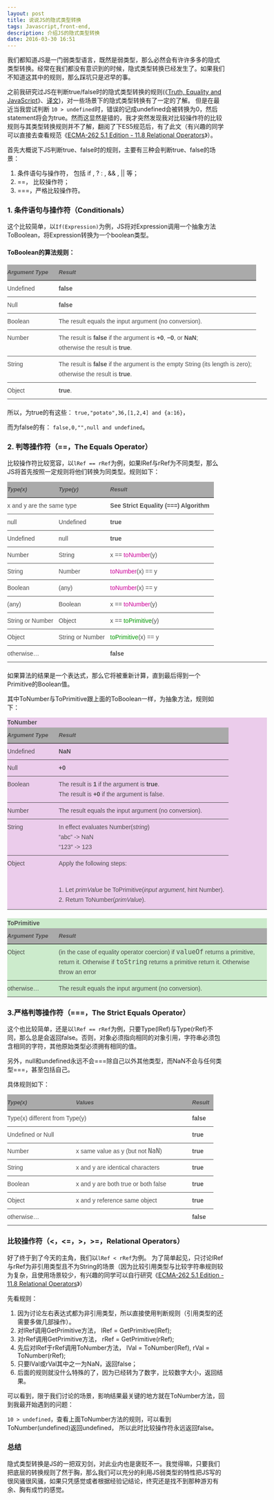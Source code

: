 ```yaml
---
layout: post
title: 说说JS的隐式类型转换
tags: Javascript,front-end,
description: 介绍JS的隐式类型转换
date: 2016-03-30 16:51
---
```


  我们都知道JS是一门弱类型语言，既然是弱类型，那么必然会有许许多多的隐式类型转换。经常在我们都没有意识到的时候，隐式类型转换已经发生了。如果我们不知道这其中的规则，那么踩坑只是迟早的事。

  之前我研究过JS在判断true/false时的隐式类型转换的规则(《[Truth, Equality and JavaScript](https://javascriptweblog.wordpress.com/2011/02/07/truth-equality-and-javascript/)》、[译文](http://xiaoyuze88.github.io/blog/2013/04/13/JS%E4%B8%AD%E7%9A%84%E5%88%A4%E6%96%AD%E4%B8%BA%E7%9C%9F%E4%B8%8E%E7%9B%B8%E7%AD%89%EF%BC%88Truth,%20Equalit%20and%20JavaScript%EF%BC%89/))，对一些场景下的隐式类型转换有了一定的了解。
  但是在最近当我尝试判断 `10 > undefined`时，错误的记成undefined会被转换为0，然后statement将会为true。然而这显然是错的，我才突然发现我对比较操作符的比较规则与其类型转换规则并不了解，翻阅了下ES5规范后，有了此文（有兴趣的同学可以直接去查看规范《[ECMA-262 5.1 Edition - 11.8 Relational Operators](http://www.ecma-international.org/ecma-262/5.1/#sec-11.8)》）。

  <!--more-->

  首先大概说下JS判断true、false时的规则，主要有三种会判断true、false的场景：

  1. 条件语句与操作符， 包括 if , ? : , && , || 等；
  2. ==， 比较操作符；
  3. ===，严格比较操作符。

### 1. 条件语句与操作符（Conditionals）

这个比较简单，以`If(Expression)`为例，JS将对Expression调用一个抽象方法ToBoolean，将Expression转换为一个boolean类型。

#### ToBoolean的算法规则：

<table cellpadding="0" cellspacing="0" style="border-width: 0px 0px 1px; border-bottom-style: solid; border-bottom-color: rgb(76, 76, 76); font-family: 'Droid Sans', Arial, sans-serif; font-size: 14px; margin: 0px 0px 1.4285714285em; outline: 0px; padding: 0px; vertical-align: baseline; border-spacing: 0px; width: 602px; color: rgb(76, 76, 76); line-height: 23px;">
    <tbody style="border: 0px; font-family: inherit; font-style: inherit; margin: 0px; outline: 0px; padding: 0px; vertical-align: baseline;">
        <tr style="border: 0px; font-family: inherit; font-style: inherit; margin: 0px; outline: 0px; padding: 0px; vertical-align: baseline;">
            <td style="border-width: 0px 0px 1px; border-top-style: none; border-bottom-style: solid; border-bottom-color: black; font-family: inherit; font-size: 13px; font-style: italic; font-weight: bold; margin: 0px; outline: 0px; padding: 0.5em 0.7142857142em 0.5em 0px; vertical-align: middle; width: 110px; background-color: rgb(170, 170, 170); height: 24px;">
                Argument Type</td>
            <td style="border-width: 0px 0px 1px; border-top-style: none; border-bottom-style: solid; border-bottom-color: black; font-family: inherit; font-size: 13px; font-style: italic; font-weight: bold; margin: 0px; outline: 0px; padding: 0.5em 0.7142857142em 0.5em 0px; vertical-align: middle; background-color: rgb(170, 170, 170); height: 24px;">
                Result</td>
        </tr>
        <tr style="border: 0px; font-family: inherit; font-style: inherit; margin: 0px; outline: 0px; padding: 0px; vertical-align: baseline;">
            <td style="border-width: 1px 0px 0px; border-top-style: solid; border-top-color: rgb(76, 76, 76); font-family: inherit; font-style: inherit; margin: 0px; outline: 0px; padding: 0.5em 0.7142857142em 0.5em 0px; vertical-align: baseline;">
                Undefined</td>
            <td style="border-width: 1px 0px 0px; border-top-style: solid; border-top-color: rgb(76, 76, 76); font-family: inherit; font-style: inherit; margin: 0px; outline: 0px; padding: 0.5em 0.7142857142em 0.5em 0px; vertical-align: baseline;">
                <b>false</b></td>
        </tr>
        <tr style="border: 0px; font-family: inherit; font-style: inherit; margin: 0px; outline: 0px; padding: 0px; vertical-align: baseline;">
            <td style="border-width: 1px 0px 0px; border-top-style: solid; border-top-color: rgb(76, 76, 76); font-family: inherit; font-style: inherit; margin: 0px; outline: 0px; padding: 0.5em 0.7142857142em 0.5em 0px; vertical-align: baseline;">
                Null</td>
            <td style="border-width: 1px 0px 0px; border-top-style: solid; border-top-color: rgb(76, 76, 76); font-family: inherit; font-style: inherit; margin: 0px; outline: 0px; padding: 0.5em 0.7142857142em 0.5em 0px; vertical-align: baseline;">
                <b>false</b></td>
        </tr>
        <tr style="border: 0px; font-family: inherit; font-style: inherit; margin: 0px; outline: 0px; padding: 0px; vertical-align: baseline;">
            <td style="border-width: 1px 0px 0px; border-top-style: solid; border-top-color: rgb(76, 76, 76); font-family: inherit; font-style: inherit; margin: 0px; outline: 0px; padding: 0.5em 0.7142857142em 0.5em 0px; vertical-align: baseline;">
                Boolean</td>
            <td style="border-width: 1px 0px 0px; border-top-style: solid; border-top-color: rgb(76, 76, 76); font-family: inherit; font-style: inherit; margin: 0px; outline: 0px; padding: 0.5em 0.7142857142em 0.5em 0px; vertical-align: baseline;">
                The result equals the input argument (no conversion).</td>
        </tr>
        <tr style="border: 0px; font-family: inherit; font-style: inherit; margin: 0px; outline: 0px; padding: 0px; vertical-align: baseline;">
            <td style="border-width: 1px 0px 0px; border-top-style: solid; border-top-color: rgb(76, 76, 76); font-family: inherit; font-style: inherit; margin: 0px; outline: 0px; padding: 0.5em 0.7142857142em 0.5em 0px; vertical-align: baseline;">
                Number</td>
            <td style="border-width: 1px 0px 0px; border-top-style: solid; border-top-color: rgb(76, 76, 76); font-family: inherit; font-style: inherit; margin: 0px; outline: 0px; padding: 0.5em 0.7142857142em 0.5em 0px; vertical-align: baseline;">
                The result is&nbsp;<b>false</b>&nbsp;if the argument is&nbsp;<b>+0</b>,&nbsp;<b>−0</b>, or&nbsp;<b>NaN</b>;<br>
                otherwise the result is&nbsp;<b>true</b>.</td>
        </tr>
        <tr style="border: 0px; font-family: inherit; font-style: inherit; margin: 0px; outline: 0px; padding: 0px; vertical-align: baseline;">
            <td style="border-width: 1px 0px 0px; border-top-style: solid; border-top-color: rgb(76, 76, 76); font-family: inherit; font-style: inherit; margin: 0px; outline: 0px; padding: 0.5em 0.7142857142em 0.5em 0px; vertical-align: baseline;">
                String</td>
            <td style="border-width: 1px 0px 0px; border-top-style: solid; border-top-color: rgb(76, 76, 76); font-family: inherit; font-style: inherit; margin: 0px; outline: 0px; padding: 0.5em 0.7142857142em 0.5em 0px; vertical-align: baseline;">
                The result is&nbsp;<b>false</b>&nbsp;if the argument is the empty String (its length is zero);<br>
                otherwise the result is&nbsp;<b>true</b>.</td>
        </tr>
        <tr style="border: 0px; font-family: inherit; font-style: inherit; margin: 0px; outline: 0px; padding: 0px; vertical-align: baseline;">
            <td style="border-width: 1px 0px 0px; border-top-style: solid; border-top-color: rgb(76, 76, 76); font-family: inherit; font-style: inherit; margin: 0px; outline: 0px; padding: 0.5em 0.7142857142em 0.5em 0px; vertical-align: baseline;">
                Object</td>
            <td style="border-width: 1px 0px 0px; border-top-style: solid; border-top-color: rgb(76, 76, 76); font-family: inherit; font-style: inherit; margin: 0px; outline: 0px; padding: 0.5em 0.7142857142em 2px 0px; vertical-align: baseline;">
                <b>true</b>.</td>
        </tr>
    </tbody>
</table>

所以，为true的有这些： `true,"potato",36,[1,2,4] and {a:16}`，

而为false的有： `false,0,"",null and undefined`。

### 2. 判等操作符（==，The Equals Operator）

比较操作符比较宽容，以`lRef == rRef`为例，如果lRef与rRef为不同类型，那么JS将首先按照一定规则将他们转换为同类型。规则如下：

<table cellpadding="0" cellspacing="0" style="border-width: 0px 0px 1px; border-bottom-style: solid; border-bottom-color: rgb(76, 76, 76); font-family: 'Droid Sans', Arial, sans-serif; font-size: 14px; margin: 0px 0px 1.4285714285em; outline: 0px; padding: 0px; vertical-align: baseline; border-spacing: 0px; width: 602px; color: rgb(76, 76, 76); line-height: 23px;">
    <tbody style="border: 0px; font-family: inherit; font-style: inherit; margin: 0px; outline: 0px; padding: 0px; vertical-align: baseline;">
        <tr style="border: 0px; font-family: inherit; font-style: inherit; margin: 0px; outline: 0px; padding: 0px; vertical-align: baseline;">
            <td style="border-width: 0px 0px 1px; border-top-style: none; border-bottom-style: solid; border-bottom-color: black; font-family: inherit; font-size: 13px; font-style: italic; font-weight: bold; margin: 0px; outline: 0px; padding: 0.5em 0.7142857142em 0.5em 0px; vertical-align: middle; width: 110px; background-color: rgb(170, 170, 170); height: 24px;">
                Type(x)</td>
            <td style="border-width: 0px 0px 1px; border-top-style: none; border-bottom-style: solid; border-bottom-color: black; font-family: inherit; font-size: 13px; font-style: italic; font-weight: bold; margin: 0px; outline: 0px; padding: 0.5em 0.7142857142em 0.5em 0px; vertical-align: middle; width: 110px; background-color: rgb(170, 170, 170); height: 24px;">
                Type(y)</td>
            <td style="border-width: 0px 0px 1px; border-top-style: none; border-bottom-style: solid; border-bottom-color: black; font-family: inherit; font-size: 13px; font-style: italic; font-weight: bold; margin: 0px; outline: 0px; padding: 0.5em 0.7142857142em 0.5em 0px; vertical-align: middle; background-color: rgb(170, 170, 170); height: 24px;">
                Result</td>
        </tr>
        <tr style="border: 0px; font-family: inherit; font-style: inherit; margin: 0px; outline: 0px; padding: 0px; vertical-align: baseline;">
            <td colspan="2" style="border-width: 1px 0px 0px; border-top-style: solid; border-top-color: rgb(76, 76, 76); font-family: inherit; font-style: inherit; margin: 0px; outline: 0px; padding: 0.5em 0.7142857142em 0.5em 0px; vertical-align: baseline;">
                x and y are the same type</td>
            <td style="border-width: 1px 0px 0px; border-top-style: solid; border-top-color: rgb(76, 76, 76); font-family: inherit; font-style: inherit; margin: 0px; outline: 0px; padding: 0.5em 0.7142857142em 0.5em 0px; vertical-align: baseline;">
                <b>See Strict Equality (===) Algorithm</b></td>
        </tr>
        <tr style="border: 0px; font-family: inherit; font-style: inherit; margin: 0px; outline: 0px; padding: 0px; vertical-align: baseline;">
            <td style="border-width: 1px 0px 0px; border-top-style: solid; border-top-color: rgb(76, 76, 76); font-family: inherit; font-style: inherit; margin: 0px; outline: 0px; padding: 0.5em 0.7142857142em 0.5em 0px; vertical-align: baseline;">
                null</td>
            <td style="border-width: 1px 0px 0px; border-top-style: solid; border-top-color: rgb(76, 76, 76); font-family: inherit; font-style: inherit; margin: 0px; outline: 0px; padding: 0.5em 0.7142857142em 0.5em 0px; vertical-align: baseline;">
                Undefined</td>
            <td style="border-width: 1px 0px 0px; border-top-style: solid; border-top-color: rgb(76, 76, 76); font-family: inherit; font-style: inherit; margin: 0px; outline: 0px; padding: 0.5em 0.7142857142em 0.5em 0px; vertical-align: baseline;">
                <b>true</b></td>
        </tr>
        <tr style="border: 0px; font-family: inherit; font-style: inherit; margin: 0px; outline: 0px; padding: 0px; vertical-align: baseline;">
            <td style="border-width: 1px 0px 0px; border-top-style: solid; border-top-color: rgb(76, 76, 76); font-family: inherit; font-style: inherit; margin: 0px; outline: 0px; padding: 0.5em 0.7142857142em 0.5em 0px; vertical-align: baseline;">
                Undefined</td>
            <td style="border-width: 1px 0px 0px; border-top-style: solid; border-top-color: rgb(76, 76, 76); font-family: inherit; font-style: inherit; margin: 0px; outline: 0px; padding: 0.5em 0.7142857142em 0.5em 0px; vertical-align: baseline;">
                null</td>
            <td style="border-width: 1px 0px 0px; border-top-style: solid; border-top-color: rgb(76, 76, 76); font-family: inherit; font-style: inherit; margin: 0px; outline: 0px; padding: 0.5em 0.7142857142em 0.5em 0px; vertical-align: baseline;">
                <b>true</b></td>
        </tr>
        <tr style="border: 0px; font-family: inherit; font-style: inherit; margin: 0px; outline: 0px; padding: 0px; vertical-align: baseline;">
            <td style="border-width: 1px 0px 0px; border-top-style: solid; border-top-color: rgb(76, 76, 76); font-family: inherit; font-style: inherit; margin: 0px; outline: 0px; padding: 0.5em 0.7142857142em 0.5em 0px; vertical-align: baseline;">
                Number</td>
            <td style="border-width: 1px 0px 0px; border-top-style: solid; border-top-color: rgb(76, 76, 76); font-family: inherit; font-style: inherit; margin: 0px; outline: 0px; padding: 0.5em 0.7142857142em 0.5em 0px; vertical-align: baseline;">
                String</td>
            <td style="border-width: 1px 0px 0px; border-top-style: solid; border-top-color: rgb(76, 76, 76); font-family: inherit; font-style: inherit; margin: 0px; outline: 0px; padding: 0.5em 0.7142857142em 0.5em 0px; vertical-align: baseline;">
                x ==&nbsp;<span style="border: 0px; font-family: inherit; font-style: inherit; margin: 0px; outline: 0px; padding: 0px; vertical-align: baseline; color: rgb(204, 0, 153);">toNumber</span>(y)</td>
        </tr>
        <tr style="border: 0px; font-family: inherit; font-style: inherit; margin: 0px; outline: 0px; padding: 0px; vertical-align: baseline;">
            <td style="border-width: 1px 0px 0px; border-top-style: solid; border-top-color: rgb(76, 76, 76); font-family: inherit; font-style: inherit; margin: 0px; outline: 0px; padding: 0.5em 0.7142857142em 0.5em 0px; vertical-align: baseline;">
                String</td>
            <td style="border-width: 1px 0px 0px; border-top-style: solid; border-top-color: rgb(76, 76, 76); font-family: inherit; font-style: inherit; margin: 0px; outline: 0px; padding: 0.5em 0.7142857142em 0.5em 0px; vertical-align: baseline;">
                Number</td>
            <td style="border-width: 1px 0px 0px; border-top-style: solid; border-top-color: rgb(76, 76, 76); font-family: inherit; font-style: inherit; margin: 0px; outline: 0px; padding: 0.5em 0.7142857142em 0.5em 0px; vertical-align: baseline;">
                <span style="border: 0px; font-family: inherit; font-style: inherit; margin: 0px; outline: 0px; padding: 0px; vertical-align: baseline; color: rgb(204, 0, 153);">toNumber</span>(x) == y</td>
        </tr>
        <tr style="border: 0px; font-family: inherit; font-style: inherit; margin: 0px; outline: 0px; padding: 0px; vertical-align: baseline;">
            <td style="border-width: 1px 0px 0px; border-top-style: solid; border-top-color: rgb(76, 76, 76); font-family: inherit; font-style: inherit; margin: 0px; outline: 0px; padding: 0.5em 0.7142857142em 0.5em 0px; vertical-align: baseline;">
                Boolean</td>
            <td style="border-width: 1px 0px 0px; border-top-style: solid; border-top-color: rgb(76, 76, 76); font-family: inherit; font-style: inherit; margin: 0px; outline: 0px; padding: 0.5em 0.7142857142em 0.5em 0px; vertical-align: baseline;">
                (any)</td>
            <td style="border-width: 1px 0px 0px; border-top-style: solid; border-top-color: rgb(76, 76, 76); font-family: inherit; font-style: inherit; margin: 0px; outline: 0px; padding: 0.5em 0.7142857142em 0.5em 0px; vertical-align: baseline;">
                <span style="border: 0px; font-family: inherit; font-style: inherit; margin: 0px; outline: 0px; padding: 0px; vertical-align: baseline; color: rgb(204, 0, 153);">toNumber</span>(x) == y</td>
        </tr>
        <tr style="border: 0px; font-family: inherit; font-style: inherit; margin: 0px; outline: 0px; padding: 0px; vertical-align: baseline;">
            <td style="border-width: 1px 0px 0px; border-top-style: solid; border-top-color: rgb(76, 76, 76); font-family: inherit; font-style: inherit; margin: 0px; outline: 0px; padding: 0.5em 0.7142857142em 0.5em 0px; vertical-align: baseline;">
                (any)</td>
            <td style="border-width: 1px 0px 0px; border-top-style: solid; border-top-color: rgb(76, 76, 76); font-family: inherit; font-style: inherit; margin: 0px; outline: 0px; padding: 0.5em 0.7142857142em 0.5em 0px; vertical-align: baseline;">
                Boolean</td>
            <td style="border-width: 1px 0px 0px; border-top-style: solid; border-top-color: rgb(76, 76, 76); font-family: inherit; font-style: inherit; margin: 0px; outline: 0px; padding: 0.5em 0.7142857142em 0.5em 0px; vertical-align: baseline;">
                x ==&nbsp;<span style="border: 0px; font-family: inherit; font-style: inherit; margin: 0px; outline: 0px; padding: 0px; vertical-align: baseline; color: rgb(204, 0, 153);">toNumber</span>(y)</td>
        </tr>
        <tr style="border: 0px; font-family: inherit; font-style: inherit; margin: 0px; outline: 0px; padding: 0px; vertical-align: baseline;">
            <td style="border-width: 1px 0px 0px; border-top-style: solid; border-top-color: rgb(76, 76, 76); font-family: inherit; font-style: inherit; margin: 0px; outline: 0px; padding: 0.5em 0.7142857142em 0.5em 0px; vertical-align: baseline;">
                String or Number</td>
            <td style="border-width: 1px 0px 0px; border-top-style: solid; border-top-color: rgb(76, 76, 76); font-family: inherit; font-style: inherit; margin: 0px; outline: 0px; padding: 0.5em 0.7142857142em 0.5em 0px; vertical-align: baseline;">
                Object</td>
            <td style="border-width: 1px 0px 0px; border-top-style: solid; border-top-color: rgb(76, 76, 76); font-family: inherit; font-style: inherit; margin: 0px; outline: 0px; padding: 0.5em 0.7142857142em 0.5em 0px; vertical-align: baseline;">
                x ==&nbsp;<span style="border: 0px; font-family: inherit; font-style: inherit; margin: 0px; outline: 0px; padding: 0px; vertical-align: baseline; color: rgb(0, 153, 0);">toPrimitive</span>(y)</td>
        </tr>
        <tr style="border: 0px; font-family: inherit; font-style: inherit; margin: 0px; outline: 0px; padding: 0px; vertical-align: baseline;">
            <td style="border-width: 1px 0px 0px; border-top-style: solid; border-top-color: rgb(76, 76, 76); font-family: inherit; font-style: inherit; margin: 0px; outline: 0px; padding: 0.5em 0.7142857142em 0.5em 0px; vertical-align: baseline;">
                Object</td>
            <td style="border-width: 1px 0px 0px; border-top-style: solid; border-top-color: rgb(76, 76, 76); font-family: inherit; font-style: inherit; margin: 0px; outline: 0px; padding: 0.5em 0.7142857142em 0.5em 0px; vertical-align: baseline;">
                String or Number</td>
            <td style="border-width: 1px 0px 0px; border-top-style: solid; border-top-color: rgb(76, 76, 76); font-family: inherit; font-style: inherit; margin: 0px; outline: 0px; padding: 0.5em 0.7142857142em 0.5em 0px; vertical-align: baseline;">
                <span style="border: 0px; font-family: inherit; font-style: inherit; margin: 0px; outline: 0px; padding: 0px; vertical-align: baseline; color: rgb(0, 153, 0);">toPrimitive</span>(x) == y</td>
        </tr>
        <tr style="border: 0px; font-family: inherit; font-style: inherit; margin: 0px; outline: 0px; padding: 0px; vertical-align: baseline;">
            <td colspan="2" style="border-width: 1px 0px 0px; border-top-style: solid; border-top-color: rgb(76, 76, 76); font-family: inherit; font-style: inherit; margin: 0px; outline: 0px; padding: 0.5em 0.7142857142em 0.5em 0px; vertical-align: baseline;">
                otherwise…</td>
            <td style="border-width: 1px 0px 0px; border-top-style: solid; border-top-color: rgb(76, 76, 76); font-family: inherit; font-style: inherit; margin: 0px; outline: 0px; padding: 0.5em 0.7142857142em 0.5em 0px; vertical-align: baseline;">
                <b>false</b></td>
        </tr>
    </tbody>
</table>

如果算法的结果是一个表达式，那么它将被重新计算，直到最后得到一个Primitive的Boolean值。

其中ToNumber与ToPrimitive跟上面的ToBoolean一样，为抽象方法，规则如下：

<table cellpadding="0" cellspacing="0" style="border-width: 0px 0px 1px; border-bottom-style: solid; border-bottom-color: rgb(76, 76, 76); font-family: 'Droid Sans', Arial, sans-serif; font-size: 14px; margin: 0px 0px 1.4285714285em; outline: 0px; padding: 0px; vertical-align: baseline; border-spacing: 0px; width: 602px; color: rgb(76, 76, 76); line-height: 23px; background-color: rgb(235, 204, 235);">
    <caption style="border: 0px; font-family: inherit; font-style: inherit; margin: 0px; outline: 0px; padding: 0px; vertical-align: baseline; text-align: left;">
        <strong style="border: 0px; font-family: inherit; font-style: inherit; margin: 0px; outline: 0px; padding: 0px; vertical-align: baseline;">ToNumber</strong></caption>
    <tbody style="border: 0px; font-family: inherit; font-style: inherit; margin: 0px; outline: 0px; padding: 0px; vertical-align: baseline;">
        <tr style="border: 0px; font-family: inherit; font-style: inherit; margin: 0px; outline: 0px; padding: 0px; vertical-align: baseline;">
            <td style="border-width: 0px 0px 1px; border-top-style: none; border-bottom-style: solid; border-bottom-color: black; font-family: inherit; font-size: 13px; font-style: italic; font-weight: bold; margin: 0px; outline: 0px; padding: 0.5em 0.7142857142em 0.5em 0px; vertical-align: middle; width: 110px; background-color: rgb(170, 170, 170); height: 24px;">
                Argument Type</td>
            <td style="border-width: 0px 0px 1px; border-top-style: none; border-bottom-style: solid; border-bottom-color: black; font-family: inherit; font-size: 13px; font-style: italic; font-weight: bold; margin: 0px; outline: 0px; padding: 0.5em 0.7142857142em 0.5em 0px; vertical-align: middle; background-color: rgb(170, 170, 170); height: 24px;">
                Result</td>
        </tr>
        <tr style="border: 0px; font-family: inherit; font-style: inherit; margin: 0px; outline: 0px; padding: 0px; vertical-align: baseline;">
            <td style="border-width: 1px 0px 0px; border-top-style: solid; border-top-color: rgb(76, 76, 76); font-family: inherit; font-style: inherit; margin: 0px; outline: 0px; padding: 0.5em 0.7142857142em 0.5em 0px; vertical-align: baseline;">
                Undefined</td>
            <td style="border-width: 1px 0px 0px; border-top-style: solid; border-top-color: rgb(76, 76, 76); font-family: inherit; font-style: inherit; margin: 0px; outline: 0px; padding: 0.5em 0.7142857142em 0.5em 0px; vertical-align: baseline;">
                <b>NaN</b></td>
        </tr>
        <tr style="border: 0px; font-family: inherit; font-style: inherit; margin: 0px; outline: 0px; padding: 0px; vertical-align: baseline;">
            <td style="border-width: 1px 0px 0px; border-top-style: solid; border-top-color: rgb(76, 76, 76); font-family: inherit; font-style: inherit; margin: 0px; outline: 0px; padding: 0.5em 0.7142857142em 0.5em 0px; vertical-align: baseline;">
                Null</td>
            <td style="border-width: 1px 0px 0px; border-top-style: solid; border-top-color: rgb(76, 76, 76); font-family: inherit; font-style: inherit; margin: 0px; outline: 0px; padding: 0.5em 0.7142857142em 0.5em 0px; vertical-align: baseline;">
                <b>+0</b></td>
        </tr>
        <tr style="border: 0px; font-family: inherit; font-style: inherit; margin: 0px; outline: 0px; padding: 0px; vertical-align: baseline;">
            <td style="border-width: 1px 0px 0px; border-top-style: solid; border-top-color: rgb(76, 76, 76); font-family: inherit; font-style: inherit; margin: 0px; outline: 0px; padding: 0.5em 0.7142857142em 0.5em 0px; vertical-align: baseline;">
                Boolean</td>
            <td style="border-width: 1px 0px 0px; border-top-style: solid; border-top-color: rgb(76, 76, 76); font-family: inherit; font-style: inherit; margin: 0px; outline: 0px; padding: 0.5em 0.7142857142em 0.5em 0px; vertical-align: baseline;">
                The result is&nbsp;<b>1</b>&nbsp;if the argument is&nbsp;<b>true</b>.<br>
                The result is&nbsp;<b>+0</b>&nbsp;if the argument is false.</td>
        </tr>
        <tr style="border: 0px; font-family: inherit; font-style: inherit; margin: 0px; outline: 0px; padding: 0px; vertical-align: baseline;">
            <td style="border-width: 1px 0px 0px; border-top-style: solid; border-top-color: rgb(76, 76, 76); font-family: inherit; font-style: inherit; margin: 0px; outline: 0px; padding: 0.5em 0.7142857142em 0.5em 0px; vertical-align: baseline;">
                Number</td>
            <td style="border-width: 1px 0px 0px; border-top-style: solid; border-top-color: rgb(76, 76, 76); font-family: inherit; font-style: inherit; margin: 0px; outline: 0px; padding: 0.5em 0.7142857142em 0.5em 0px; vertical-align: baseline;">
                The result equals the input argument (no conversion).</td>
        </tr>
        <tr style="border: 0px; font-family: inherit; font-style: inherit; margin: 0px; outline: 0px; padding: 0px; vertical-align: baseline;">
            <td style="border-width: 1px 0px 0px; border-top-style: solid; border-top-color: rgb(76, 76, 76); font-family: inherit; font-style: inherit; margin: 0px; outline: 0px; padding: 0.5em 0.7142857142em 0.5em 0px; vertical-align: baseline;">
                String</td>
            <td style="border-width: 1px 0px 0px; border-top-style: solid; border-top-color: rgb(76, 76, 76); font-family: inherit; font-style: inherit; margin: 0px; outline: 0px; padding: 0.5em 0.7142857142em 0.5em 0px; vertical-align: baseline;">
                In effect evaluates Number(<i>string</i>)<br>
                “abc” -&gt; NaN<br>
                “123″ -&gt; 123</td>
        </tr>
        <tr style="border: 0px; font-family: inherit; font-style: inherit; margin: 0px; outline: 0px; padding: 0px; vertical-align: baseline;">
            <td style="border-width: 1px 0px 0px; border-top-style: solid; border-top-color: rgb(76, 76, 76); font-family: inherit; font-style: inherit; margin: 0px; outline: 0px; padding: 0.5em 0.7142857142em 0.5em 0px; vertical-align: baseline;">
                Object</td>
            <td style="border-width: 1px 0px 0px; border-top-style: solid; border-top-color: rgb(76, 76, 76); font-family: inherit; font-style: inherit; margin: 0px; outline: 0px; padding: 0.5em 0.7142857142em 0.5em 0px; vertical-align: baseline;">
                Apply the following steps:
                <p style="border: 0px; font-family: inherit; font-style: inherit; margin: 0px 0px 1.0714285714em; outline: 0px; padding: 0px; vertical-align: baseline;">
                    &nbsp;</p>
                <p class="color" style="border: 0px; font-family: inherit; font-style: inherit; margin: 4px 0px 3px; outline: 0px; padding: 0px; vertical-align: baseline;">
                    1. Let&nbsp;<i>primValue</i>&nbsp;be ToPrimitive(<i>input argument</i>, hint Number).<br>
                    2. Return ToNumber(<i>primValue</i>).</p>
            </td>
        </tr>
    </tbody>
</table>

<table cellpadding="0" cellspacing="0" style="border-width: 0px 0px 1px; border-bottom-style: solid; border-bottom-color: rgb(76, 76, 76); font-family: 'Droid Sans', Arial, sans-serif; font-size: 14px; margin: 0px 0px 1.4285714285em; outline: 0px; padding: 0px; vertical-align: baseline; border-spacing: 0px; width: 602px; color: rgb(76, 76, 76); line-height: 23px; background-color: rgb(204, 235, 204);">
    <caption style="border: 0px; font-family: inherit; font-style: inherit; margin: 0px; outline: 0px; padding: 0px; vertical-align: baseline; text-align: left;">
        <strong style="border: 0px; font-family: inherit; font-style: inherit; margin: 0px; outline: 0px; padding: 0px; vertical-align: baseline;">ToPrimitive</strong></caption>
    <tbody style="border: 0px; font-family: inherit; font-style: inherit; margin: 0px; outline: 0px; padding: 0px; vertical-align: baseline;">
        <tr style="border: 0px; font-family: inherit; font-style: inherit; margin: 0px; outline: 0px; padding: 0px; vertical-align: baseline;">
            <td style="border-width: 0px 0px 1px; border-top-style: none; border-bottom-style: solid; border-bottom-color: black; font-family: inherit; font-size: 13px; font-style: italic; font-weight: bold; margin: 0px; outline: 0px; padding: 0.5em 0.7142857142em 0.5em 0px; vertical-align: middle; width: 110px; background-color: rgb(170, 170, 170); height: 24px;">
                Argument Type</td>
            <td style="border-width: 0px 0px 1px; border-top-style: none; border-bottom-style: solid; border-bottom-color: black; font-family: inherit; font-size: 13px; font-style: italic; font-weight: bold; margin: 0px; outline: 0px; padding: 0.5em 0.7142857142em 0.5em 0px; vertical-align: middle; background-color: rgb(170, 170, 170); height: 24px;">
                Result</td>
        </tr>
        <tr style="border: 0px; font-family: inherit; font-style: inherit; margin: 0px; outline: 0px; padding: 0px; vertical-align: baseline;">
            <td style="border-width: 1px 0px 0px; border-top-style: solid; border-top-color: rgb(76, 76, 76); font-family: inherit; font-style: inherit; margin: 0px; outline: 0px; padding: 0.5em 0.7142857142em 0.5em 0px; vertical-align: baseline;">
                Object</td>
            <td style="border-width: 1px 0px 0px; border-top-style: solid; border-top-color: rgb(76, 76, 76); font-family: inherit; font-style: inherit; margin: 0px; outline: 0px; padding: 0.5em 0.7142857142em 0.5em 0px; vertical-align: baseline;">
                (in the case of equality operator coercion) if&nbsp;<code style="border: 0px; font-family: Monaco, Consolas, 'Andale Mono', 'DejaVu Sans Mono', monospace; font-size: 15px; margin: 0px; outline: 0px; padding: 0px; vertical-align: baseline; line-height: normal;">valueOf</code>&nbsp;returns a primitive, return it. Otherwise if&nbsp;<code style="border: 0px; font-family: Monaco, Consolas, 'Andale Mono', 'DejaVu Sans Mono', monospace; font-size: 15px; margin: 0px; outline: 0px; padding: 0px; vertical-align: baseline; line-height: normal;">toString</code>&nbsp;returns a primitive return it. Otherwise throw an error</td>
        </tr>
        <tr style="border: 0px; font-family: inherit; font-style: inherit; margin: 0px; outline: 0px; padding: 0px; vertical-align: baseline;">
            <td style="border-width: 1px 0px 0px; border-top-style: solid; border-top-color: rgb(76, 76, 76); font-family: inherit; font-style: inherit; margin: 0px; outline: 0px; padding: 0.5em 0.7142857142em 0.5em 0px; vertical-align: baseline;">
                otherwise…</td>
            <td style="border-width: 1px 0px 0px; border-top-style: solid; border-top-color: rgb(76, 76, 76); font-family: inherit; font-style: inherit; margin: 0px; outline: 0px; padding: 0.5em 0.7142857142em 0.5em 0px; vertical-align: baseline;">
                The result equals the input argument (no conversion).</td>
        </tr>
    </tbody>
</table>

### 3.严格判等操作符（===，The Strict Equals Operator）

这个也比较简单，还是以`lRef == rRef`为例，只要Type(lRef)与Type(rRef)不同，那么总是会返回false。否则，对象必须指向相同的对象引用，字符串必须包含相同的字符，其他原始类型必须拥有相同的值。

另外，null和undefined永远不会===除自己以外其他类型，而NaN不会与任何类型===，甚至包括自己。

具体规则如下：

<table border="1" cellpadding="0" cellspacing="1" style="border-width: 0px 0px 1px; border-bottom-style: solid; border-bottom-color: rgb(76, 76, 76); font-family: 'Droid Sans', Arial, sans-serif; font-size: 14px; margin: 0px 0px 1.4285714285em; outline: 0px; padding: 0px; vertical-align: baseline; border-spacing: 0px; width: 602px; color: rgb(76, 76, 76); line-height: 23px;">
    <tbody style="border: 0px; font-family: inherit; font-style: inherit; margin: 0px; outline: 0px; padding: 0px; vertical-align: baseline;">
        <tr style="border: 0px; font-family: inherit; font-style: inherit; margin: 0px; outline: 0px; padding: 0px; vertical-align: baseline;">
            <td style="border-width: 0px 0px 1px; border-top-style: none; border-bottom-style: solid; border-bottom-color: black; font-family: inherit; font-size: 13px; font-style: italic; font-weight: bold; margin: 0px; outline: 0px; padding: 0.5em 0.7142857142em 0.5em 0px; vertical-align: middle; width: 150px; background-color: rgb(170, 170, 170); height: 24px;">
                Type(x)</td>
            <td style="border-width: 0px 0px 1px; border-top-style: none; border-bottom-style: solid; border-bottom-color: black; font-family: inherit; font-size: 13px; font-style: italic; font-weight: bold; margin: 0px; outline: 0px; padding: 0.5em 0.7142857142em 0.5em 0px; vertical-align: middle; width: 260px; background-color: rgb(170, 170, 170); height: 24px;">
                Values</td>
            <td style="border-width: 0px 0px 1px; border-top-style: none; border-bottom-style: solid; border-bottom-color: black; font-family: inherit; font-size: 13px; font-style: italic; font-weight: bold; margin: 0px; outline: 0px; padding: 0.5em 0.7142857142em 0.5em 0px; vertical-align: middle; background-color: rgb(170, 170, 170); height: 24px;">
                Result</td>
        </tr>
        <tr style="border: 0px; font-family: inherit; font-style: inherit; margin: 0px; outline: 0px; padding: 0px; vertical-align: baseline;">
            <td colspan="2" style="border-width: 1px 0px 0px; border-top-style: solid; border-top-color: rgb(76, 76, 76); font-family: inherit; font-style: inherit; margin: 0px; outline: 0px; padding: 0.5em 0.7142857142em 0.5em 0px; vertical-align: baseline;">
                Type(x) different from Type(y)</td>
            <td style="border-width: 1px 0px 0px; border-top-style: solid; border-top-color: rgb(76, 76, 76); font-family: inherit; font-style: inherit; margin: 0px; outline: 0px; padding: 0.5em 0.7142857142em 0.5em 0px; vertical-align: baseline;">
                <b>false</b></td>
        </tr>
        <tr style="border: 0px; font-family: inherit; font-style: inherit; margin: 0px; outline: 0px; padding: 0px; vertical-align: baseline;">
            <td colspan="2" style="border-width: 1px 0px 0px; border-top-style: solid; border-top-color: rgb(76, 76, 76); font-family: inherit; font-style: inherit; margin: 0px; outline: 0px; padding: 0.5em 0.7142857142em 0.5em 0px; vertical-align: baseline;">
                Undefined or Null</td>
            <td style="border-width: 1px 0px 0px; border-top-style: solid; border-top-color: rgb(76, 76, 76); font-family: inherit; font-style: inherit; margin: 0px; outline: 0px; padding: 0.5em 0.7142857142em 0.5em 0px; vertical-align: baseline;">
                <b>true</b></td>
        </tr>
        <tr style="border: 0px; font-family: inherit; font-style: inherit; margin: 0px; outline: 0px; padding: 0px; vertical-align: baseline;">
            <td style="border-width: 1px 0px 0px; border-top-style: solid; border-top-color: rgb(76, 76, 76); font-family: inherit; font-style: inherit; margin: 0px; outline: 0px; padding: 0.5em 0.7142857142em 0.5em 0px; vertical-align: baseline;">
                Number</td>
            <td style="border-width: 1px 0px 0px; border-top-style: solid; border-top-color: rgb(76, 76, 76); font-family: inherit; font-style: inherit; margin: 0px; outline: 0px; padding: 0.5em 0.7142857142em 0.5em 0px; vertical-align: baseline;">
                x same value as y (but not&nbsp;<code style="border: 0px; font-family: Monaco, Consolas, 'Andale Mono', 'DejaVu Sans Mono', monospace; font-size: 15px; margin: 0px; outline: 0px; padding: 0px; vertical-align: baseline; line-height: normal;">NaN</code>)</td>
            <td style="border-width: 1px 0px 0px; border-top-style: solid; border-top-color: rgb(76, 76, 76); font-family: inherit; font-style: inherit; margin: 0px; outline: 0px; padding: 0.5em 0.7142857142em 0.5em 0px; vertical-align: baseline;">
                <b>true</b></td>
        </tr>
        <tr style="border: 0px; font-family: inherit; font-style: inherit; margin: 0px; outline: 0px; padding: 0px; vertical-align: baseline;">
            <td style="border-width: 1px 0px 0px; border-top-style: solid; border-top-color: rgb(76, 76, 76); font-family: inherit; font-style: inherit; margin: 0px; outline: 0px; padding: 0.5em 0.7142857142em 0.5em 0px; vertical-align: baseline;">
                String</td>
            <td style="border-width: 1px 0px 0px; border-top-style: solid; border-top-color: rgb(76, 76, 76); font-family: inherit; font-style: inherit; margin: 0px; outline: 0px; padding: 0.5em 0.7142857142em 0.5em 0px; vertical-align: baseline;">
                x and y are identical characters</td>
            <td style="border-width: 1px 0px 0px; border-top-style: solid; border-top-color: rgb(76, 76, 76); font-family: inherit; font-style: inherit; margin: 0px; outline: 0px; padding: 0.5em 0.7142857142em 0.5em 0px; vertical-align: baseline;">
                <b>true</b></td>
        </tr>
        <tr style="border: 0px; font-family: inherit; font-style: inherit; margin: 0px; outline: 0px; padding: 0px; vertical-align: baseline;">
            <td style="border-width: 1px 0px 0px; border-top-style: solid; border-top-color: rgb(76, 76, 76); font-family: inherit; font-style: inherit; margin: 0px; outline: 0px; padding: 0.5em 0.7142857142em 0.5em 0px; vertical-align: baseline;">
                Boolean</td>
            <td style="border-width: 1px 0px 0px; border-top-style: solid; border-top-color: rgb(76, 76, 76); font-family: inherit; font-style: inherit; margin: 0px; outline: 0px; padding: 0.5em 0.7142857142em 0.5em 0px; vertical-align: baseline;">
                x and y are both true or both false</td>
            <td style="border-width: 1px 0px 0px; border-top-style: solid; border-top-color: rgb(76, 76, 76); font-family: inherit; font-style: inherit; margin: 0px; outline: 0px; padding: 0.5em 0.7142857142em 0.5em 0px; vertical-align: baseline;">
                <b>true</b></td>
        </tr>
        <tr style="border: 0px; font-family: inherit; font-style: inherit; margin: 0px; outline: 0px; padding: 0px; vertical-align: baseline;">
            <td style="border-width: 1px 0px 0px; border-top-style: solid; border-top-color: rgb(76, 76, 76); font-family: inherit; font-style: inherit; margin: 0px; outline: 0px; padding: 0.5em 0.7142857142em 0.5em 0px; vertical-align: baseline;">
                Object</td>
            <td style="border-width: 1px 0px 0px; border-top-style: solid; border-top-color: rgb(76, 76, 76); font-family: inherit; font-style: inherit; margin: 0px; outline: 0px; padding: 0.5em 0.7142857142em 0.5em 0px; vertical-align: baseline;">
                x and y reference same object</td>
            <td style="border-width: 1px 0px 0px; border-top-style: solid; border-top-color: rgb(76, 76, 76); font-family: inherit; font-style: inherit; margin: 0px; outline: 0px; padding: 0.5em 0.7142857142em 0.5em 0px; vertical-align: baseline;">
                <b>true</b></td>
        </tr>
        <tr style="border: 0px; font-family: inherit; font-style: inherit; margin: 0px; outline: 0px; padding: 0px; vertical-align: baseline;">
            <td colspan="2" style="border-width: 1px 0px 0px; border-top-style: solid; border-top-color: rgb(76, 76, 76); font-family: inherit; font-style: inherit; margin: 0px; outline: 0px; padding: 0.5em 0.7142857142em 0.5em 0px; vertical-align: baseline;">
                otherwise…</td>
            <td style="border-width: 1px 0px 0px; border-top-style: solid; border-top-color: rgb(76, 76, 76); font-family: inherit; font-style: inherit; margin: 0px; outline: 0px; padding: 0.5em 0.7142857142em 0.5em 0px; vertical-align: baseline;">
                <b>false</b></td>
        </tr>
    </tbody>
</table>

### 比较操作符（<，<=，>，>=，Relational Operators）

好了终于到了今天的主角，我们以`lRef < rRef`为例。 为了简单起见，只讨论lRef与rRef为非引用类型且不为String的场景（因为比较引用类型与比较字符串规则较为复杂，且使用场景较少，有兴趣的同学可以自行研究《[ECMA-262 5.1 Edition - 11.8 Relational Operators](http://www.ecma-international.org/ecma-262/5.1/#sec-11.8)》）

先看规则：

1. 因为讨论左右表达式都为非引用类型，所以直接使用判断规则（引用类型的还需要多做几部操作）。
3. 对lRef调用GetPrimitive方法， lRef = GetPrimitive(lRef);
4. 对rRef调用GetPrimitive方法， rRef = GetPrimitive(rRef);
5. 先后对lRef于rRef调用ToNumber方法， lVal = ToNumber(lRef), rVal = ToNumber(rRef);
6. 只要lVal或rVal其中之一为NaN，返回false；
7. 后面的规则就没什么特殊的了，因为已经转为了数字，比较数字大小，返回结果。

可以看到，限于我们讨论的场景，影响结果最关键的地方就在ToNumber方法，回到我最开始遇到的问题：

`10 > undefined`，查看上面ToNumber方法的规则，可以看到ToNumber(undefined)返回undefined， 所以此时比较操作符永远返回false。

### 总结

隐式类型转换是JS的一把双刃剑，对此业内也是褒贬不一。我觉得嘛，只要我们把底层的转换规则了然于胸，那么我们可以充分的利用JS弱类型的特性把JS写的很风骚很风骚，如果只凭感觉或者根据经验记结论，终究还是找不到那种游刃有余、胸有成竹的感觉。